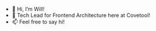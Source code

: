 - 👋 Hi, I’m Will!
- 🐻 Tech Lead for Frontend Architecture here at Covetool!
- 📫 Feel free to say hi!
